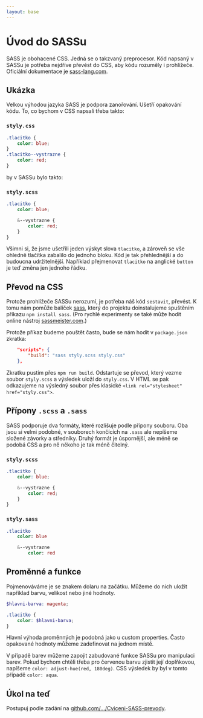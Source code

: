 ```yaml
---
layout: base
---
```


# Úvod do SASSu

SASS je obohacené CSS. Jedná se o takzvaný preprocesor. Kód napsaný v SASSu je potřeba nejdříve převést do CSS, aby kódu rozuměly i prohlížeče. Oficiální dokumentace je [sass-lang.com](https://sass-lang.com/).

## Ukázka

Velkou výhodou jazyka SASS je podpora zanořování. Ušetří opakování kódu. To, co bychom v CSS napsali třeba takto:

### `styly.css`

```css
.tlacitko {
	color: blue;
}
.tlacitko--vystrazne {
	color: red;
}
```

by v SASSu bylo takto:

### `styly.scss`

```scss
.tlacitko {
	color: blue;

	&--vystrazne {
		color: red;
	}
}
```

Všimni si, že jsme ušetřili jeden výskyt slova `tlacitko`, a zároveň se vše ohledně tlačítka zabalilo do jednoho bloku. Kód je tak přehlednější a do budoucna udržitelnější. Například přejmenovat `tlacitko` na anglické `button` je teď změna jen jednoho řádku.

## Převod na CSS

Protože prohlížeče SASSu nerozumí, je potřeba náš kód `sestavit`, převést. K tomu nám pomůže balíček [sass](https://www.npmjs.com/package/sass), který do projektu doinstalujeme spuštěním příkazu `npm install sass`. (Pro rychlé experimenty se také může hodit online nástroj [sassmeister.com](https://www.sassmeister.com/).)

Protože příkaz budeme pouštět často, bude se nám hodit v `package.json` zkratka:

```json
	"scripts": {
		"build": "sass styly.scss styly.css"
	},
```

Zkratku pustím přes `npm run build`. Odstartuje se převod, který vezme soubor `styly.scss` a výsledek uloží do `styly.css`. V HTML se pak odkazujeme na výsledný soubor přes klasické `<link rel="stylesheet" href="styly.css">`.

## Přípony `.scss` a `.sass`

SASS podporuje dva formáty, které rozlišuje podle přípony souboru. Oba jsou si velmi podobné, v souborech končících na `.sass` ale nepíšeme složené závorky a středníky. Druhý formát je úspornější, ale méně se podobá CSS a pro ně někoho je tak méně čitelný.

### `styly.scss`

```scss
.tlacitko {
	color: blue;

	&--vystrazne {
		color: red;
	}
}
```

### `styly.sass`

```sass
.tlacitko
	color: blue

	&--vystrazne
		color: red
```

## Proměnné a funkce

Pojmenováváme je se znakem dolaru na začátku. Můžeme do nich uložit například barvu, velikost nebo jiné hodnoty.

```scss
$hlavni-barva: magenta;

.tlacitko {
	color: $hlavni-barva;
}
```

Hlavní výhoda proměnných je podobná jako u custom properties. Často opakované hodnoty můžeme zadefinovat na jednom místě.

V případě barev můžeme zapojit zabudované funkce SASSu pro manipulaci barev. Pokud bychom chtěli třeba pro červenou barvu zjistit její doplňkovou, napíšeme `color: adjust-hue(red, 180deg)`. CSS výsledek by byl v tomto případě `color: aqua`.

## Úkol na teď

Postupuj podle zadání na [github.com/…/Cviceni-SASS-prevody](https://github.com/Czechitas-podklady-WEB/Cviceni-SASS-prevody).
